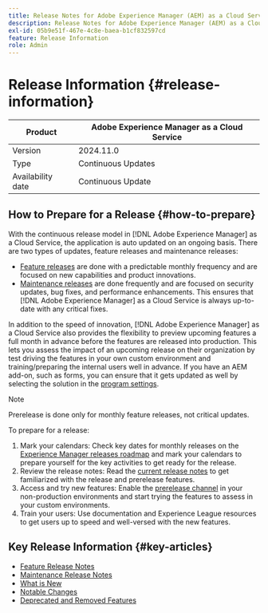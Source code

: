 ```yaml
---
title: Release Notes for Adobe Experience Manager (AEM) as a Cloud Service.
description: Release Notes for Adobe Experience Manager (AEM) as a Cloud Service.
exl-id: 05b9e51f-467e-4c8e-baea-b1cf832597cd
feature: Release Information
role: Admin
---
```


# Release Information {#release-information}

| Product | Adobe Experience Manager as a Cloud Service |
|---|---|
| Version | 2024.11.0 |
| Type | Continuous Updates |
| Availability date | Continuous Update |

## How to Prepare for a Release {#how-to-prepare}

With the continuous release model in [!DNL Adobe Experience Manager] as a Cloud Service, the application is auto updated on an ongoing basis. There are two types of updates, feature releases and maintenance releases:

* [Feature releases](/help/release-notes/release-notes-cloud/release-notes-current.md) are done with a predictable monthly frequency and are focused on new capabilities and product innovations.
* [Maintenance releases](/help/release-notes/maintenance/latest.md) are done frequently and are focused on security updates, bug fixes, and performance enhancements. This ensures that [!DNL Adobe Experience Manager] as a Cloud Service is always up-to-date with any critical fixes.

In addition to the speed of innovation, [!DNL Adobe Experience Manager] as a Cloud Service also provides the flexibility to preview upcoming features a full month in advance before the features are released into production. This lets you assess the impact of an upcoming release on their organization by test driving the features in your own custom environment and training/preparing the internal users well in advance. If you have an AEM add-on, such as forms, you can ensure that it gets updated as well by selecting the solution in the [program settings](/help/implementing/cloud-manager/getting-access-to-aem-in-cloud/creating-production-programs.md).

>[!NOTE]
>
>Prerelease is done only for monthly feature releases, not critical updates. 

To prepare for a release:

1. Mark your calendars: Check key dates for monthly releases on the [Experience Manager releases roadmap](https://experienceleague.adobe.com/en/docs/experience-manager-release-information/aem-release-updates/update-releases-roadmap#aem-as-cloud-service) and mark your calendars to prepare yourself for the key activities to get ready for the release.
1. Review the release notes: Read the [current release notes](/help/release-notes/release-notes-cloud/release-notes-current.md) to get familiarized with the release and prerelease features.
1. Access and try new features: Enable the [prerelease channel](/help/release-notes/prerelease.md) in your non-production environments and start trying the features to assess in your custom environments.
1. Train your users: Use documentation and Experience League resources to get users up to speed and well-versed with the new features.

## Key Release Information {#key-articles}

* [Feature Release Notes](/help/release-notes/release-notes-cloud/release-notes-current.md)
* [Maintenance Release Notes](/help/release-notes/maintenance/latest.md)
* [What is New](what-is-new.md)
* [Notable Changes](aem-cloud-changes.md)
* [Deprecated and Removed Features](deprecated-removed-features.md)
